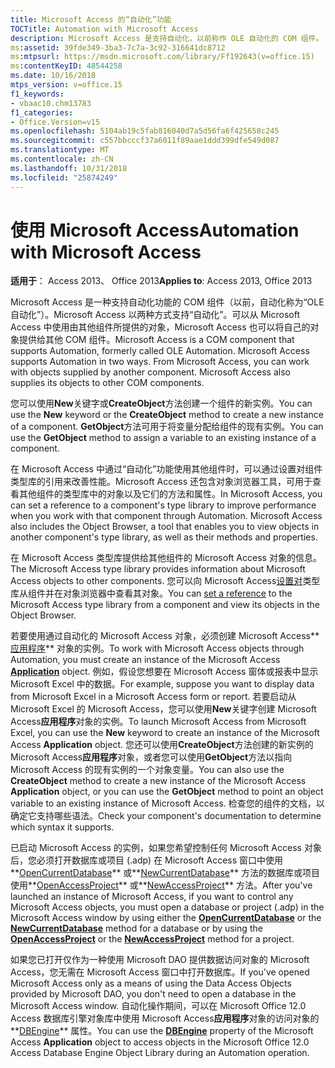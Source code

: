 ```yaml
---
title: Microsoft Access 的“自动化”功能
TOCTitle: Automation with Microsoft Access
description: Microsoft Access 是支持自动化，以前称作 OLE 自动化的 COM 组件。
ms:assetid: 39fde349-3ba3-7c7a-3c92-316641dc8712
ms:mtpsurl: https://msdn.microsoft.com/library/Ff192643(v=office.15)
ms:contentKeyID: 48544258
ms.date: 10/16/2018
mtps_version: v=office.15
f1_keywords:
- vbaac10.chm13783
f1_categories:
- Office.Version=v15
ms.openlocfilehash: 5104ab19c5fab816040d7a5d56fa6f425658c245
ms.sourcegitcommit: c557bbcccf37a6011f89aae1ddd399dfe549d087
ms.translationtype: MT
ms.contentlocale: zh-CN
ms.lasthandoff: 10/31/2018
ms.locfileid: "25874249"
---
```

# <a name="automation-with-microsoft-access"></a><span data-ttu-id="9f535-103">使用 Microsoft Access</span><span class="sxs-lookup"><span data-stu-id="9f535-103">Automation with Microsoft Access</span></span>

<span data-ttu-id="9f535-104">**适用于**： Access 2013、 Office 2013</span><span class="sxs-lookup"><span data-stu-id="9f535-104">**Applies to**: Access 2013, Office 2013</span></span>

<span data-ttu-id="9f535-p101">Microsoft Access 是一种支持自动化功能的 COM 组件（以前，自动化称为“OLE 自动化”）。Microsoft Access 以两种方式支持“自动化”。可以从 Microsoft Access 中使用由其他组件所提供的对象，Microsoft Access 也可以将自己的对象提供给其他 COM 组件。</span><span class="sxs-lookup"><span data-stu-id="9f535-p101">Microsoft Access is a COM component that supports Automation, formerly called OLE Automation. Microsoft Access supports Automation in two ways. From Microsoft Access, you can work with objects supplied by another component. Microsoft Access also supplies its objects to other COM components.</span></span>

<span data-ttu-id="9f535-109">您可以使用**New**关键字或**CreateObject**方法创建一个组件的新实例。</span><span class="sxs-lookup"><span data-stu-id="9f535-109">You can use the **New** keyword or the **CreateObject** method to create a new instance of a component.</span></span> <span data-ttu-id="9f535-110">**GetObject**方法可用于将变量分配给组件的现有实例。</span><span class="sxs-lookup"><span data-stu-id="9f535-110">You can use the **GetObject** method to assign a variable to an existing instance of a component.</span></span>

<span data-ttu-id="9f535-p103">在 Microsoft Access 中通过“自动化”功能使用其他组件时，可以通过设置对组件类型库的引用来改善性能。Microsoft Access 还包含对象浏览器工具，可用于查看其他组件的类型库中的对象以及它们的方法和属性。</span><span class="sxs-lookup"><span data-stu-id="9f535-p103">In Microsoft Access, you can set a reference to a component's type library to improve performance when you work with that component through Automation. Microsoft Access also includes the Object Browser, a tool that enables you to view objects in another component's type library, as well as their methods and properties.</span></span>

<span data-ttu-id="9f535-113">在 Microsoft Access 类型库提供给其他组件的 Microsoft Access 对象的信息。</span><span class="sxs-lookup"><span data-stu-id="9f535-113">The Microsoft Access type library provides information about Microsoft Access objects to other components.</span></span> <span data-ttu-id="9f535-114">您可以向 Microsoft Access[设置对](https://docs.microsoft.com/office/vba/access/Concepts/Settings/set-references-to-type-libraries)类型库从组件并在对象浏览器中查看其对象。</span><span class="sxs-lookup"><span data-stu-id="9f535-114">You can [set a reference](https://docs.microsoft.com/office/vba/access/Concepts/Settings/set-references-to-type-libraries) to the Microsoft Access type library from a component and view its objects in the Object Browser.</span></span>

<span data-ttu-id="9f535-115">若要使用通过自动化的 Microsoft Access 对象，必须创建 Microsoft Access**[应用程序](https://docs.microsoft.com/office/vba/api/Access.Application)** 对象的实例。</span><span class="sxs-lookup"><span data-stu-id="9f535-115">To work with Microsoft Access objects through Automation, you must create an instance of the Microsoft Access **[Application](https://docs.microsoft.com/office/vba/api/Access.Application)** object.</span></span> <span data-ttu-id="9f535-116">例如，假设您想要在 Microsoft Access 窗体或报表中显示 Microsoft Excel 中的数据。</span><span class="sxs-lookup"><span data-stu-id="9f535-116">For example, suppose you want to display data from Microsoft Excel in a Microsoft Access form or report.</span></span> <span data-ttu-id="9f535-117">若要启动从 Microsoft Excel 的 Microsoft Access，您可以使用**New**关键字创建 Microsoft Access**应用程序**对象的实例。</span><span class="sxs-lookup"><span data-stu-id="9f535-117">To launch Microsoft Access from Microsoft Excel, you can use the **New** keyword to create an instance of the Microsoft Access **Application** object.</span></span> <span data-ttu-id="9f535-118">您还可以使用**CreateObject**方法创建的新实例的 Microsoft Access**应用程序**对象，或者您可以使用**GetObject**方法以指向 Microsoft Access 的现有实例的一个对象变量。</span><span class="sxs-lookup"><span data-stu-id="9f535-118">You can also use the **CreateObject** method to create a new instance of the Microsoft Access **Application** object, or you can use the **GetObject** method to point an object variable to an existing instance of Microsoft Access.</span></span> <span data-ttu-id="9f535-119">检查您的组件的文档，以确定它支持哪些语法。</span><span class="sxs-lookup"><span data-stu-id="9f535-119">Check your component's documentation to determine which syntax it supports.</span></span>

<span data-ttu-id="9f535-120">已启动 Microsoft Access 的实例，如果您希望控制任何 Microsoft Access 对象后，您必须打开数据库或项目 (.adp) 在 Microsoft Access 窗口中使用**[OpenCurrentDatabase](https://docs.microsoft.com/office/vba/api/Access.Application.OpenCurrentDatabase)** 或**[NewCurrentDatabase](https://docs.microsoft.com/office/vba/api/Access.Application.NewCurrentDatabase)** 方法的数据库或项目使用**[OpenAccessProject](https://docs.microsoft.com/office/vba/api/Access.Application.OpenAccessProject)** 或**[NewAccessProject](https://docs.microsoft.com/office/vba/api/Access.Application.NewAccessProject)** 方法。</span><span class="sxs-lookup"><span data-stu-id="9f535-120">After you've launched an instance of Microsoft Access, if you want to control any Microsoft Access objects, you must open a database or project (.adp) in the Microsoft Access window by using either the **[OpenCurrentDatabase](https://docs.microsoft.com/office/vba/api/Access.Application.OpenCurrentDatabase)** or the **[NewCurrentDatabase](https://docs.microsoft.com/office/vba/api/Access.Application.NewCurrentDatabase)** method for a database or by using the **[OpenAccessProject](https://docs.microsoft.com/office/vba/api/Access.Application.OpenAccessProject)** or the **[NewAccessProject](https://docs.microsoft.com/office/vba/api/Access.Application.NewAccessProject)** method for a project.</span></span>

<span data-ttu-id="9f535-121">如果您已打开仅作为一种使用 Microsoft DAO 提供数据访问对象的 Microsoft Access，您无需在 Microsoft Access 窗口中打开数据库。</span><span class="sxs-lookup"><span data-stu-id="9f535-121">If you've opened Microsoft Access only as a means of using the Data Access Objects provided by Microsoft DAO, you don't need to open a database in the Microsoft Access window.</span></span> <span data-ttu-id="9f535-122">自动化操作期间，可以在 Microsoft Office 12.0 Access 数据库引擎对象库中使用 Microsoft Access**应用程序**对象的访问对象的**[DBEngine](https://docs.microsoft.com/office/vba/api/Access.Application.DBEngine)** 属性。</span><span class="sxs-lookup"><span data-stu-id="9f535-122">You can use the **[DBEngine](https://docs.microsoft.com/office/vba/api/Access.Application.DBEngine)** property of the Microsoft Access **Application** object to access objects in the Microsoft Office 12.0 Access Database Engine Object Library during an Automation operation.</span></span>

